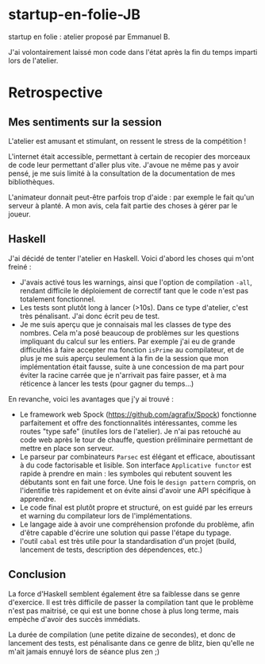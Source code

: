 # startup-en-folie-JB
startup en folie : atelier proposé par Emmanuel B.

J'ai volontairement laissé mon code dans l'état après la fin du temps imparti lors de l'atelier.

# Retrospective

## Mes sentiments sur la session
L'atelier est amusant et stimulant, on ressent le stress de la compétition !

L'internet était accessible, permettant à certain de recopier des morceaux de code leur permettant d'aller plus vite. J'avoue ne même pas y avoir pensé, je me suis limité à la consultation de la documentation de mes bibliothèques.

L'animateur donnait peut-être parfois trop d'aide : par exemple le fait qu'un serveur à planté. A mon avis, cela fait partie des choses à gérer par le joueur.

## Haskell
J'ai décidé de tenter l'atelier en Haskell.
Voici d'abord les choses qui m'ont freiné :
- J'avais activé tous les warnings, ainsi que l'option de compilation `-all`, rendant difficile le déploiement de correctif tant que le code n'est pas totalement fonctionnel.
- Les tests sont plutôt long à lancer (>10s). Dans ce type d'atelier, c'est très pénalisant. J'ai donc écrit peu de test.
- Je me suis aperçu que je connaisais mal les classes de type des nombres. Cela m'a posé beaucoup de problèmes sur les questions impliquant du calcul sur les entiers. Par exemple j'ai eu de grande difficultés à faire accepter ma fonction `isPrime` au compilateur, et de plus je me suis aperçu seulement à la fin de la session que mon implémentation était fausse, suite à une concession de ma part pour éviter la racine carrée que je n'arrivait pas faire passer, et à ma réticence à lancer les tests (pour gagner du temps...)

En revanche, voici les avantages que j'y ai trouvé :
- Le framework web Spock (https://github.com/agrafix/Spock) fonctionne parfaitement et offre des fonctionnalités intéressantes, comme les routes "type safe" (inutiles lors de l'atelier). Je n'ai pas retouché au code web après le tour de chauffe, question préliminaire permettant de mettre en place son serveur.
- Le parseur par combinateurs `Parsec` est élégant et efficace, aboutissant à du code factorisable et lisible. Son interface `Applicative functor` est rapide à prendre en main : les symboles qui rebutent souvent les débutants sont en fait une force. Une fois le `design pattern` compris, on l'identifie très rapidement et on évite ainsi d'avoir une API spécifique à apprendre.
- Le code final est plutôt propre et structuré, on est guidé par les  erreurs et warning du compilateur lors de l'implémentations.
- Le langage aide à avoir une compréhension profonde du problème, afin d'être capable d'écrire une solution qui passe l'étape du typage.
- l'outil `cabal` est très utile pour la standardisation d'un projet (build, lancement de tests, description des dépendences, etc.)

## Conclusion
La force d'Haskell semblent également être sa faiblesse dans se genre d'exercice. Il est très difficile de passer la compilation tant que le problème n'est pas maitrisé, ce qui est une bonne chose à plus long terme, mais empèche d'avoir des succès immédiats.

La durée de compilation (une petite dizaine de secondes), et donc de lancement des tests, est pénalisante dans ce genre de blitz, bien qu'elle ne m'ait jamais ennuyé lors de séance plus zen ;)
